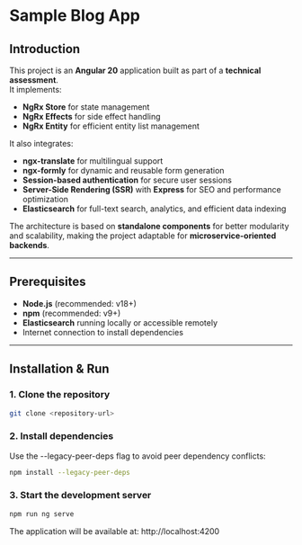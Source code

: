 # Sample Blog App

## Introduction
This project is an **Angular 20** application built as part of a **technical assessment**.  
It implements:
- **NgRx Store** for state management
- **NgRx Effects** for side effect handling
- **NgRx Entity** for efficient entity list management

It also integrates:
- **ngx-translate** for multilingual support
- **ngx-formly** for dynamic and reusable form generation
- **Session-based authentication** for secure user sessions
- **Server-Side Rendering (SSR)** with **Express** for SEO and performance optimization
- **Elasticsearch** for full-text search, analytics, and efficient data indexing

The architecture is based on **standalone components** for better modularity and scalability, making the project adaptable for **microservice-oriented backends**.

---

## Prerequisites
- **Node.js** (recommended: v18+)
- **npm** (recommended: v9+)
- **Elasticsearch** running locally or accessible remotely
- Internet connection to install dependencies

---

## Installation & Run

### 1. Clone the repository
```bash
git clone <repository-url>
```
### 2. Install dependencies
Use the --legacy-peer-deps flag to avoid peer dependency conflicts:
``` bash
npm install --legacy-peer-deps
```
### 3. Start the development server
```bash
npm run ng serve
```
The application will be available at: http://localhost:4200
